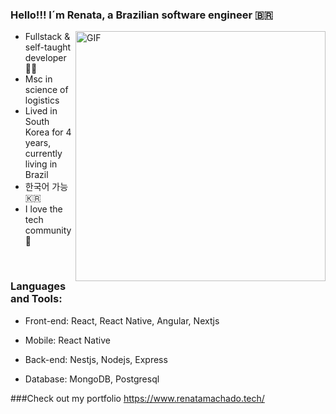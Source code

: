 ### Hello!!! I´m Renata, a Brazilian software engineer :brazil:

<img align="right" alt="GIF" src="https://media.giphy.com/media/UWZa4tQ1TXLJFEkuGP/giphy.gif" width="400px"/>

- Fullstack & self-taught developer :woman_technologist:
- Msc in science of logistics 
- Lived in South Korea for 4 years, currently living in Brazil
- 한국어 가능 :kr:
- I love the tech community :purple_heart:


<br />

### Languages and Tools:
- Front-end:
React, React Native, Angular, Nextjs

- Mobile:
React Native

- Back-end:
Nestjs, Nodejs, Express

- Database:
MongoDB, Postgresql

###Check out my portfolio
https://www.renatamachado.tech/

<br />
<br />

[Portfolio]: https://www.renatamachado.tech/
[medium]: https://medium.com/@renatamachado_73871
[twitter]: https://twitter.com/rennatts
[linkedin]: https://www.linkedin.com/in/renata-machado11/

<!-- ![Top Langs](https://github-readme-stats.vercel.app/api/top-langs/?username=Rennatts&hide=css,scss,html&theme=tokyonight) -->

<!-- <p align="left"> <img src="https://github-readme-stats.vercel.app/api?username=rennatts&show_icons=true&theme=gotham" alt="abhisheknaiidu" /p> -->

